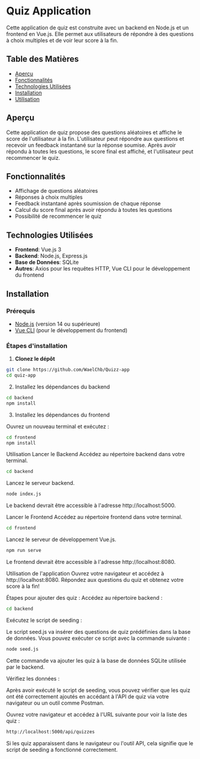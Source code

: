 # Quiz Application

Cette application de quiz est construite avec un backend en Node.js et un frontend en Vue.js. Elle permet aux utilisateurs de répondre à des questions à choix multiples et de voir leur score à la fin.

## Table des Matières

- [Aperçu](#aperçu)
- [Fonctionnalités](#fonctionnalités)
- [Technologies Utilisées](#technologies-utilisées)
- [Installation](#installation)
- [Utilisation](#utilisation)


## Aperçu

Cette application de quiz propose des questions aléatoires et affiche le score de l'utilisateur à la fin. L'utilisateur peut répondre aux questions et recevoir un feedback instantané sur la réponse soumise. Après avoir répondu à toutes les questions, le score final est affiché, et l'utilisateur peut recommencer le quiz.

## Fonctionnalités

- Affichage de questions aléatoires
- Réponses à choix multiples
- Feedback instantané après soumission de chaque réponse
- Calcul du score final après avoir répondu à toutes les questions
- Possibilité de recommencer le quiz

## Technologies Utilisées

- **Frontend**: Vue.js 3
- **Backend**: Node.js, Express.js
- **Base de Données**: SQLite
- **Autres**: Axios pour les requêtes HTTP, Vue CLI pour le développement du frontend

## Installation

### Prérequis

- [Node.js](https://nodejs.org/) (version 14 ou supérieure)
- [Vue CLI](https://cli.vuejs.org/) (pour le développement du frontend)

### Étapes d'installation

1. **Clonez le dépôt**

```bash
git clone https://github.com/WaelChb/Quizz-app
cd quiz-app
```

   2. Installez les dépendances du backend

```bash
cd backend
npm install
```

3. Installez les dépendances du frontend

Ouvrez un nouveau terminal et exécutez :

```bash
cd frontend
npm install
```

Utilisation
Lancer le Backend
Accédez au répertoire backend dans votre terminal.

```bash
cd backend
```

Lancez le serveur backend.

```bash
node index.js
```

Le backend devrait être accessible à l'adresse http://localhost:5000.

Lancer le Frontend
Accédez au répertoire frontend dans votre terminal.

```bash
cd frontend
```

Lancez le serveur de développement Vue.js.

```bash
npm run serve
```

Le frontend devrait être accessible à l'adresse http://localhost:8080.

Utilisation de l'application
Ouvrez votre navigateur et accédez à http://localhost:8080.
Répondez aux questions du quiz et obtenez votre score à la fin!

Étapes pour ajouter des quiz :
Accédez au répertoire backend :

```bash
cd backend
```
Exécutez le script de seeding :

Le script seed.js va insérer des questions de quiz prédéfinies dans la base de données. Vous pouvez exécuter ce script avec la commande suivante :

```bash
node seed.js
```
Cette commande va ajouter les quiz à la base de données SQLite utilisée par le backend.

Vérifiez les données :

Après avoir exécuté le script de seeding, vous pouvez vérifier que les quiz ont été correctement ajoutés en accédant à l'API de quiz via votre navigateur ou un outil comme Postman.

Ouvrez votre navigateur et accédez à l'URL suivante pour voir la liste des quiz :

```bash
http://localhost:5000/api/quizzes
```
Si les quiz apparaissent dans le navigateur ou l'outil API, cela signifie que le script de seeding a fonctionné correctement.
